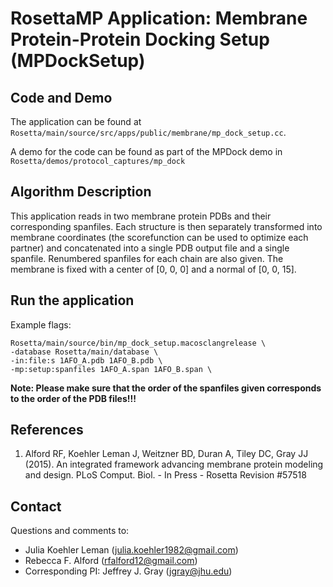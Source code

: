 # RosettaMP Application: Membrane Protein-Protein Docking Setup (MPDockSetup)

## Code and Demo
The application can be found at `Rosetta/main/source/src/apps/public/membrane/mp_dock_setup.cc`.

A demo for the code can be found as part of the MPDock demo in `Rosetta/demos/protocol_captures/mp_dock`

## Algorithm Description
This application reads in two membrane protein PDBs and their corresponding spanfiles. Each structure is then separately transformed into membrane coordinates (the scorefunction can be used to optimize each partner) and concatenated into a single PDB output file and a single spanfile. Renumbered spanfiles for each chain are also given. The membrane is fixed with a center of [0, 0, 0] and a normal of [0, 0, 15].

## Run the application

Example flags: 

```
Rosetta/main/source/bin/mp_dock_setup.macosclangrelease \
-database Rosetta/main/database \
-in:file:s 1AFO_A.pdb 1AFO_B.pdb \
-mp:setup:spanfiles 1AFO_A.span 1AFO_B.span \ 
```

**Note: Please make sure that the order of the spanfiles given corresponds to the order of the PDB files!!!**

## References

1. Alford RF, Koehler Leman J, Weitzner BD, Duran A, Tiley DC, Gray JJ (2015). An integrated framework advancing membrane protein modeling and design. PLoS Comput. Biol. - In Press - Rosetta Revision #57518

## Contact

Questions and comments to: 
 - Julia Koehler Leman ([julia.koehler1982@gmail.com](julia.koehler1982@gmail.com))
 - Rebecca F. Alford ([rfalford12@gmail.com](rfalford12@gmail.com))
 - Corresponding PI: Jeffrey J. Gray ([jgray@jhu.edu](jgray@jhu.edu))


